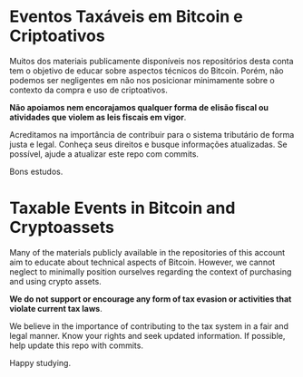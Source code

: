 # Eventos Taxáveis em Bitcoin e Criptoativos

Muitos dos materiais publicamente disponíveis nos repositórios desta conta tem o objetivo de educar sobre aspectos técnicos do Bitcoin. Porém, não podemos ser negligentes em não nos posicionar minimamente sobre o contexto da compra e uso de criptoativos. 

**Não apoiamos nem encorajamos qualquer forma de elisão fiscal ou atividades que violem as leis fiscais em vigor**. 

Acreditamos na importância de contribuir para o sistema tributário de forma justa e legal. Conheça seus direitos e busque informações atualizadas. Se possível, ajude a atualizar este repo com commits.

Bons estudos. 

# Taxable Events in Bitcoin and Cryptoassets

Many of the materials publicly available in the repositories of this account aim to educate about technical aspects of Bitcoin. However, we cannot neglect to minimally position ourselves regarding the context of purchasing and using crypto assets.

**We do not support or encourage any form of tax evasion or activities that violate current tax laws**.

We believe in the importance of contributing to the tax system in a fair and legal manner. Know your rights and seek updated information. If possible, help update this repo with commits.

Happy studying.

